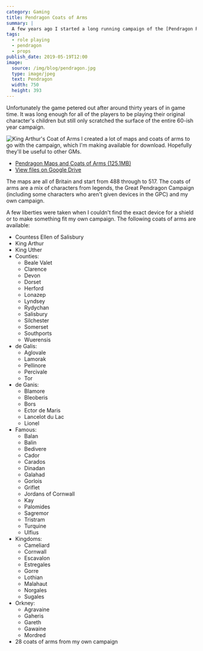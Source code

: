 ```yaml
---
category: Gaming
title: Pendragon Coats of Arms
summary: |
  A few years ago I started a long running campaign of the [Pendragon RPG](https://www.chaosium.com/pendragon/). It's a great game, following the life and death of King Arthur, Queen Guenevere, and the Knights of the Round Table. It focuses heavily on the medieval romance aspect of the legend — [Le Morte d'Arthur](https://en.wikipedia.org/wiki/Le_Morte_d%27Arthur) and [Chretien](https://en.wikipedia.org/wiki/Chr%C3%A9tien_de_Troyes) — and follows your character's family through the generations.
tags: 
  - role playing
  - pendragon
  - props
publish_date: 2019-05-19T12:00
image:
  source: /img/blog/pendragon.jpg
  type: image/jpeg
  text: Pendragon
  width: 750
  height: 393
---
```


Unfortunately the game petered out after around thirty years of in game time. It was long enough for all of the players to be playing their original character's children but still only scratched the surface of the entire 60-ish year campaign.

![King Arthur's Coat of Arms](/img/blog/king-arthur-coat-of-arms.png) I created a lot of maps and coats of arms to go with the campaign, which I'm making available for download. Hopefully they'll be useful to other GMs.

- [Pendragon Maps and Coats of Arms (125.1MB)](/dl/Pendragon.zip)
- [View files on Google Drive](https://drive.google.com/drive/folders/1nxbNaBloZMiazg1970YH5vNkPmJKMpl5?fbclid=IwAR1r_V5-jjP4B19vVU7aO6xm3ZccZYG0ydViLUhM8M7cs5n1_NduWewjpuI)

The maps are all of Britain and start from 488 through to 517. The coats of arms are a mix of characters from legends, the Great Pendragon Campaign (including some characters who aren't given devices in the GPC) and my own campaign.

A few liberties were taken when I couldn't find the exact device for a shield or to make something fit my own campaign. The following coats of arms are available:

- Countess Ellen of Salisbury
- King Arthur
- King Uther
- Counties:
  - Beale Valet
  - Clarence
  - Devon
  - Dorset
  - Herford
  - Lonazep
  - Lyndsey
  - Rydychan
  - Salisbury
  - Silchester
  - Somerset
  - Southports
  - Wuerensis
- de Galis:
  - Aglovale
  - Lamorak
  - Pellinore
  - Percivale
  - Tor
- de Ganis:
  - Blamore
  - Bleoberis
  - Bors
  - Ector de Maris
  - Lancelot du Lac
  - Lionel
- Famous:
  - Balan
  - Balin
  - Bedivere
  - Cador
  - Carados
  - Dinadan
  - Galahad
  - Gorlois
  - Griflet
  - Jordans of Cornwall
  - Kay
  - Palomides
  - Sagremor
  - Tristram
  - Turquine
  - Ulfius
- Kingdoms:
  - Cameliard
  - Cornwall
  - Escavalon
  - Estregales
  - Gorre
  - Lothian
  - Malahaut
  - Norgales
  - Sugales
- Orkney:
  - Agravaine
  - Gaheris
  - Gareth
  - Gawaine
  - Mordred
- 28 coats of arms from my own campaign
